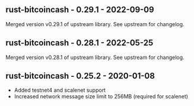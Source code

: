 ## rust-bitcoincash - 0.29.1 - 2022-09-09

Merged version v0.29.1 of upstream library. See upstream for changelog.

## rust-bitcoincash - 0.28.1 - 2022-05-25

Merged version v0.28.1 of upstream library. See upstream for changelog.

## rust-bitcoincash - 0.25.2 - 2020-01-08

- Added testnet4 and scalenet support
- Increased network message size limit to 256MB (required for scalenet)
